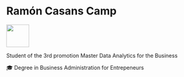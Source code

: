 ﻿# Ramón Casans Camp
 

<img src="https://avfcv.com/wp-content/uploads/2020/11/edem.png" height="60"/>

 Student of the 3rd promotion Master Data Analytics for the Business

:mortar_board: Degree in Business Administration for Entrepeneurs

